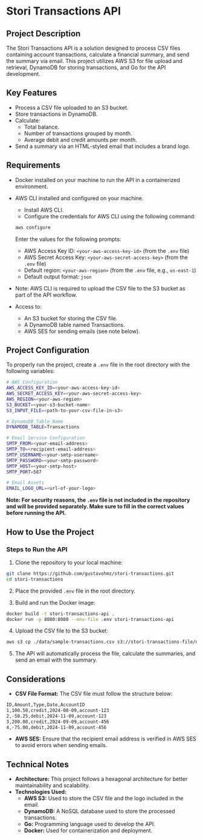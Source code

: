 
# Stori Transactions API

## Project Description

The Stori Transactions API is a solution designed to process CSV files containing account transactions, calculate a financial summary, and send the summary via email. This project utilizes AWS S3 for file upload and retrieval, DynamoDB for storing transactions, and Go for the API development.

## Key Features
- Process a CSV file uploaded to an S3 bucket.
- Store transactions in DynamoDB.
- Calculate:
    - Total balance.
    - Number of transactions grouped by month.
    - Average debit and credit amounts per month.
- Send a summary via an HTML-styled email that includes a brand logo.

## Requirements
- Docker installed on your machine to run the API in a containerized environment.
- AWS CLI installed and configured on your machine.
    - Install AWS CLI.
    - Configure the credentials for AWS CLI using the following command:
    ```bash
    aws configure
    ```
    Enter the values for the following prompts:

    - AWS Access Key ID: `<your-aws-access-key-id>` (from the `.env` file)
    - AWS Secret Access Key: `<your-aws-secret-access-key>` (from the `.env` file)
    - Default region: `<your-aws-region>` (from the `.env` file, e.g., `us-east-1`)
    - Default output format: `json`
- Note: AWS CLI is required to upload the CSV file to the S3 bucket as part of the API workflow.
- Access to:
    - An S3 bucket for storing the CSV file.
    - A DynamoDB table named Transactions.
    - AWS SES for sending emails (see note below).

## Project Configuration
To properly run the project, create a `.env` file in the root directory with the following variables:

```bash
# AWS Configuration
AWS_ACCESS_KEY_ID=<your-aws-access-key-id>
AWS_SECRET_ACCESS_KEY=<your-aws-secret-access-key>
AWS_REGION=<your-aws-region>
S3_BUCKET=<your-s3-bucket-name>
S3_INPUT_FILE=<path-to-your-csv-file-in-s3>

# DynamoDB Table Name
DYNAMODB_TABLE=Transactions

# Email Service Configuration
SMTP_FROM=<your-email-address>
SMTP_TO=<recipient-email-address>
SMTP_USERNAME=<your-smtp-username>
SMTP_PASSWORD=<your-smtp-password>
SMTP_HOST=<your-smtp-host>
SMTP_PORT=587

# Email Assets
EMAIL_LOGO_URL=<url-of-your-logo>
```
**Note: For security reasons, the `.env` file is not included in the repository and will be provided separately. Make sure to fill in the correct values before running the API.**

## How to Use the Project
### Steps to Run the API
1. Clone the repository to your local machine:
```bash     
git clone https://github.com/gustavohmz/stori-transactions.git
cd stori-transactions

```
2. Place the provided `.env` file in the root directory.

3. Build and run the Docker image:
```bash     
docker build -t stori-transactions-api .
docker run -p 8080:8080 --env-file .env stori-transactions-api
```
4. Upload the CSV file to the S3 bucket:
```bash     
aws s3 cp ./data/sample-transactions.csv s3://stori-transactions-file/data/sample-transactions.csv 
```

5. The API will automatically process the file, calculate the summaries, and send an email with the summary.

## Considerations
+ **CSV File Format:** The CSV file must follow the structure below:
```bash     
ID,Amount,Type,Date,AccountID
1,100.50,credit,2024-08-09,account-123
2,-50.25,debit,2024-11-09,account-123
3,200.00,credit,2024-09-09,account-456
4,-75.00,debit,2024-11-09,account-456
```

+ **AWS SES:** Ensure that the recipient email address is verified in AWS SES to avoid errors when sending emails.
## Technical Notes
+ **Architecture:** This project follows a hexagonal architecture for better maintainability and scalability.
+ **Technologies Used:**
    + **AWS S3:** Used to store the CSV file and the logo included in the email.
    + **DynamoDB:** A NoSQL database used to store the processed transactions.
    + **Go:** Programming language used to develop  the API.
    + **Docker:** Used for containerization and deployment.
